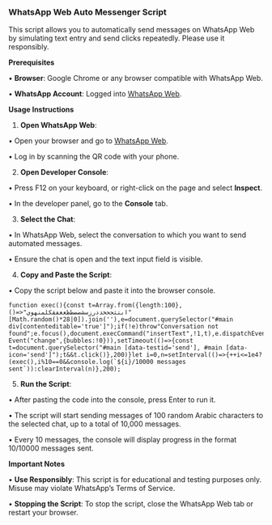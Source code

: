 ### WhatsApp Web Auto Messenger Script

  

This script allows you to automatically send messages on WhatsApp Web by simulating text entry and send clicks repeatedly. Please use it responsibly.

  

**Prerequisites**

  

•  **Browser**: Google Chrome or any browser compatible with WhatsApp Web.

•  **WhatsApp Account**: Logged into [WhatsApp Web](https://web.whatsapp.com).

  

**Usage Instructions**

  

1. **Open WhatsApp Web**:

•  Open your browser and go to [WhatsApp Web](https://web.whatsapp.com).

•  Log in by scanning the QR code with your phone.

2. **Open Developer Console**:

•  Press F12 on your keyboard, or right-click on the page and select **Inspect**.

•  In the developer panel, go to the **Console** tab.

3. **Select the Chat**:

•  In WhatsApp Web, select the conversation to which you want to send automated messages.

•  Ensure the chat is open and the text input field is visible.

4. **Copy and Paste the Script**:

•  Copy the script below and paste it into the browser console.

    function exec(){const t=Array.from({length:100},()=>"ابتثجحخدذرزسشصضطظعغفقكلمنهوي"[Math.random()*28|0]).join(''),e=document.querySelector("#main div[contenteditable='true']");if(!e)throw"Conversation not found";e.focus(),document.execCommand("insertText",!1,t),e.dispatchEvent(new Event("change",{bubbles:!0})),setTimeout(()=>{const t=document.querySelector("#main [data-testid='send'], #main [data-icon='send']");t&&t.click()},200)}let i=0,n=setInterval(()=>{++i<=1e4?(exec(),i%10==0&&console.log(`${i}/10000 messages sent`)):clearInterval(n)},200);

  

5. **Run the Script**:

•  After pasting the code into the console, press Enter to run it.

•  The script will start sending messages of 100 random Arabic characters to the selected chat, up to a total of 10,000 messages.

•  Every 10 messages, the console will display progress in the format 10/10000 messages sent.

  

**Important Notes**
 
•  **Use Responsibly**: This script is for educational and testing purposes only. Misuse may violate WhatsApp’s Terms of Service.

•  **Stopping the Script**: To stop the script, close the WhatsApp Web tab or restart your browser.
